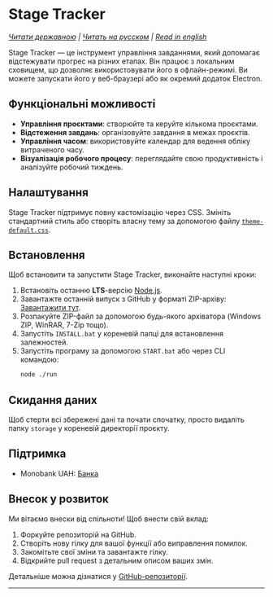# Stage Tracker

_[Читати державною](/docs/uk.md) | [Читать на русском](/docs/ru.md) | [Read in english](/README.md)_

Stage Tracker — це інструмент управління завданнями, який допомагає відстежувати прогрес на різних етапах. Він працює з локальним сховищем, що дозволяє використовувати його в офлайн-режимі. Ви можете запускати його у веб-браузері або як окремий додаток Electron.

## Функціональні можливості

-   **Управління проєктами**: створюйте та керуйте кількома проєктами.
-   **Відстеження завдань**: організовуйте завдання в межах проєктів.
-   **Управління часом**: використовуйте календар для ведення обліку витраченого часу.
-   **Візуалізація робочого процесу**: переглядайте свою продуктивність і аналізуйте робочий тиждень.

## Налаштування

Stage Tracker підтримує повну кастомізацію через CSS. Змініть стандартний стиль або створіть власну тему за допомогою файлу [`theme-default.css`](/public/css/theme-default.css).

## Встановлення

Щоб встановити та запустити Stage Tracker, виконайте наступні кроки:

1. Встановіть останню **LTS**-версію [Node.js](https://nodejs.org).
2. Завантажте останній випуск з GitHub у форматі ZIP-архіву: [Завантажити тут](https://github.com/flaxes/stage-tracker/archive/refs/heads/master.zip).
3. Розпакуйте ZIP-файл за допомогою будь-якого архіватора (Windows ZIP, WinRAR, 7-Zip тощо).
4. Запустіть `INSTALL.bat` у кореневій папці для встановлення залежностей.
5. Запустіть програму за допомогою `START.bat` або через CLI командою:
    ```sh
    node ./run
    ```

## Скидання даних

Щоб стерти всі збережені дані та почати спочатку, просто видаліть папку `storage` у кореневій директорії проєкту.

## Підтримка

- Monobank UAH: [Банка](https://send.monobank.ua/jar/56BTVcCyAt)

## Внесок у розвиток

Ми вітаємо внески від спільноти! Щоб внести свій вклад:

1. Форкуйте репозиторій на GitHub.
2. Створіть нову гілку для вашої функції або виправлення помилок.
3. Закомітьте свої зміни та завантажте гілку.
4. Відкрийте pull request з детальним описом ваших змін.

Детальніше можна дізнатися у [GitHub-репозиторії](https://github.com/flaxes/stage-tracker).

---
